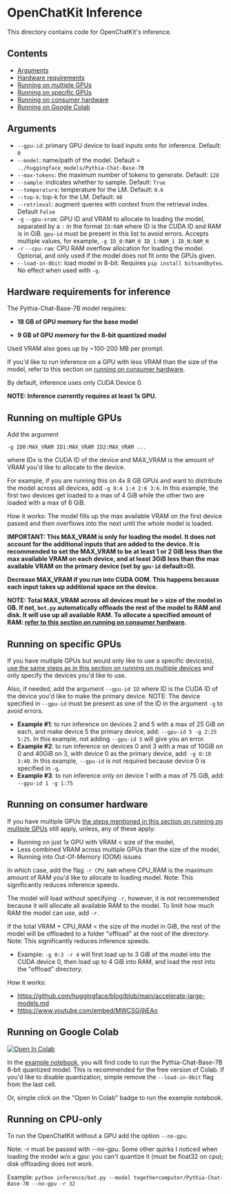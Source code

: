 # OpenChatKit Inference
This directory contains code for OpenChatKit's inference.

## Contents

- [Arguments](#arguments)
- [Hardware requirements](#hardware-requirements-for-inference)
- [Running on multiple GPUs](#running-on-multiple-gpus)
- [Running on specific GPUs](#running-on-specific-gpus)
- [Running on consumer hardware](#running-on-consumer-hardware)
- [Running on Google Colab](#running-on-google-colab) 

## Arguments
- `--gpu-id`: primary GPU device to load inputs onto for inference. Default: `0`
- `--model`: name/path of the model. Default = `../huggingface_models/Pythia-Chat-Base-7B`
- `--max-tokens`: the maximum number of tokens to generate. Default: `128`
- `--sample`: indicates whether to sample. Default: `True`
- `--temperature`: temperature for the LM. Default: `0.6`
- `--top-k`: top-k for the LM. Default: `40`
- `--retrieval`: augment queries with context from the retrieval index. Default `False`
- `-g` `--gpu-vram`: GPU ID and VRAM to allocate to loading the model, separated by a `:` in the format `ID:RAM` where ID is the CUDA ID and RAM is in GiB. `gpu-id` must be present in this list to avoid errors. Accepts multiple values, for example, `-g ID_0:RAM_0 ID_1:RAM_1 ID_N:RAM_N`
- `-r` `--cpu-ram`: CPU RAM overflow allocation for loading the model. Optional, and only used if the model does not fit onto the GPUs given.
- `--load-in-8bit`: load model in 8-bit. Requires `pip install bitsandbytes`. No effect when used with `-g`. 

## Hardware requirements for inference
The Pythia-Chat-Base-7B model requires:

- **18 GB of GPU memory for the base model**

- **9 GB of GPU memory for the 8-bit quantized model**

Used VRAM also goes up by ~100-200 MB per prompt. 

If you'd like to run inference on a GPU with less VRAM than the size of the model, refer to this section on [running on consumer hardware](#running-on-consumer-hardware).

By default, inference uses only CUDA Device 0.

**NOTE: Inference currently requires at least 1x GPU.**

## Running on multiple GPUs
Add the argument 

```-g ID0:MAX_VRAM ID1:MAX_VRAM ID2:MAX_VRAM ...``` 

where IDx is the CUDA ID of the device and MAX_VRAM is the amount of VRAM you'd like to allocate to the device.

For example, if you are running this on 4x 8 GB GPUs and want to distribute the model across all devices, add ```-g 0:4 1:4 2:6 3:6```. In this example, the first two devices get loaded to a max of 4 GiB while the other two are loaded with a max of 6 GiB.

How it works: The model fills up the max available VRAM on the first device passed and then overflows into the next until the whole model is loaded.

**IMPORTANT: This MAX_VRAM is only for loading the model. It does not account for the additional inputs that are added to the device. It is recommended to set the MAX_VRAM to be at least 1 or 2 GiB less than the max available VRAM on each device, and at least 3GiB less than the max available VRAM on the primary device (set by `gpu-id` default=0).**

**Decrease MAX_VRAM if you run into CUDA OOM. This happens because each input takes up additional space on the device.**

**NOTE: Total MAX_VRAM across all devices must be > size of the model in GB. If not, `bot.py` automatically offloads the rest of the model to RAM and disk. It will use up all available RAM. To allocate a specified amount of RAM: [refer to this section on running on consumer hardware](#running-on-consumer-hardware).**

## Running on specific GPUs
If you have multiple GPUs but would only like to use a specific device(s), [use the same steps as in this section on running on multiple devices](#running-on-multiple-gpus) and only specify the devices you'd like to use. 

Also, if needed, add the argument `--gpu-id ID` where ID is the CUDA ID of the device you'd like to make the primary device. NOTE: The device specified in `--gpu-id` must be present as one of the ID in the argument `-g` to avoid errors.

- **Example #1**: to run inference on devices 2 and 5 with a max of 25 GiB on each, and make device 5 the primary device, add: `--gpu-id 5 -g 2:25 5:25`. In this example, not adding `--gpu-id 5` will give you an error.
- **Example #2**: to run inference on devices 0 and 3 with a max of 10GiB on 0 and 40GiB on 3, with device 0 as the primary device, add: `-g 0:10 3:40`. In this example, `--gpu-id` is not required because device 0 is specified in `-g`.
- **Example #3**: to run inference only on device 1 with a max of 75 GiB, add: `--gpu-id 1 -g 1:75`


## Running on consumer hardware
If you have multiple GPUs [the steps mentioned in this section on running on multiple GPUs](#running-on-multiple-gpus) still apply, unless, any of these apply:
- Running on just 1x GPU with VRAM < size of the model,
- Less combined VRAM across multiple GPUs than the size of the model,
- Running into Out-Of-Memory (OOM) issues

In which case, add the flag `-r CPU_RAM` where CPU_RAM is the maximum amount of RAM you'd like to allocate to loading model. Note: This significantly reduces inference speeds. 

The model will load without specifying `-r`, however, it is not recommended because it will allocate all available RAM to the model. To limit how much RAM the model can use, add `-r`.

If the total VRAM + CPU_RAM < the size of the model in GiB, the rest of the model will be offloaded to a folder "offload" at the root of the directory. Note: This significantly reduces inference speeds.

- Example: `-g 0:3 -r 4` will first load up to 3 GiB of the model into the CUDA device 0, then load up to 4 GiB into RAM, and load the rest into the "offload" directory.

How it works: 
- https://github.com/huggingface/blog/blob/main/accelerate-large-models.md
- https://www.youtube.com/embed/MWCSGj9jEAo

## Running on Google Colab
[![Open In Colab](https://colab.research.google.com/assets/colab-badge.svg)](https://colab.research.google.com/github/togethercomputer/OpenChatKit/blob/main/inference/example/example.ipynb)

In the [example notebook](example/example.ipynb), you will find code to run the Pythia-Chat-Base-7B 8-bit quantized model. This is recommended for the free version of Colab. If you'd like to disable quantization, simple remove the `--load-in-8bit` flag from the last cell.

Or, simple click on the "Open In Colab" badge to run the example notebook.

## Running on CPU-only
To run the OpenChatKit without a GPU add the option `--no-gpu`.

Note: -r must be passed with --no-gpu. Some other quirks I noticed when loading the model w/o a gpu: you can't quantize it (must be float32 on cpu); disk offloading does not work.

Example: `python inference/bot.py --model togethercomputer/Pythia-Chat-Base-7B --no-gpu -r 32`
